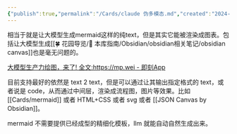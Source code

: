 ```yaml
---
{"publish":true,"permalink":"/Cards/claude 伪多模态.md","created":"2024-10-30","modified":"2024-10-30","published":"2025-07-08T23:01:12.497+08:00","cssclasses":""}
---
```



相当于就是让大模型生成mermaid这样的纯text，但是其实它能被渲染成图表。包括让大模型生成[[🍀 花园导览/🧰 本库指南/Obsidian/obsidian相关笔记/obsidian canvas]]也是毫无问题的。

[大模型生产力绘图，来了! 全文:https://mp.wei - 即刻App](https://m.okjike.com/originalPosts/671c5b95dcd2a54291399457?s=eyJ1IjoiNTY4YmMzODg5YjMyOTAxMTAwZTUxZTdjIiwiZCI6MX0%3D)

目前支持最好的依然是 text 2 text，但是可以通过让其输出指定格式的 text，或者说是 code，从而通过中间层，渲染成流程图，图片等效果。比如 [[Cards/mermaid]] 或者 HTML+CSS 或者 svg 或者 [[JSON Canvas by Obsidian]]。

mermaid 不需要提供已经成型的精细化模板，llm 就能自动自然生成出来。